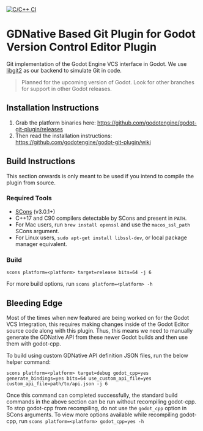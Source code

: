 [![C/C++ CI](https://github.com/godotengine/godot-git-plugin/actions/workflows/build.yml/badge.svg)](https://github.com/godotengine/godot-git-plugin/actions/workflows/build.yml)

# GDNative Based Git Plugin for Godot Version Control Editor Plugin

Git implementation of the Godot Engine VCS interface in Godot. We use [libgit2](https://libgit2.org) as our backend to simulate Git in code.

> Planned for the upcoming version of Godot. Look for other branches for support in other Godot releases.

## Installation Instructions

1.  Grab the platform binaries here: <https://github.com/godotengine/godot-git-plugin/releases>
2.  Then read the installation instructions: https://github.com/godotengine/godot-git-plugin/wiki

## Build Instructions

This section onwards is only meant to be used if you intend to compile the plugin from source.

### Required Tools

- [SCons](https://scons.org/pages/download.html) (v3.0.1+)
- C++17 and C90 compilers detectable by SCons and present in `PATH`.
- For Mac users, run `brew install openssl` and use the `macos_ssl_path` SCons argument.
- For Linux users, `sudo apt-get install libssl-dev`, or local package manager equivalent.

### Build

```
scons platform=<platform> target=release bits=64 -j 6
```

For more build options, run `scons platform=<platform> -h`

## Bleeding Edge

Most of the times when new featured are being worked on for the Godot VCS Integration, this requires making changes inside of the Godot Editor source code along with this plugin. Thus, this means we need to manually generate the GDNative API from these newer Godot builds and then use them with godot-cpp.

To build using custom GDNative API definition JSON files, run the below helper command:

```
scons platform=<platform> target=debug godot_cpp=yes generate_bindings=yes bits=64 use_custom_api_file=yes custom_api_file=path/to/api.json -j 6
```

Once this command can completed successfully, the standard build commands in the above section can be run without recompiling godot-cpp. To stop godot-cpp from recompiling, do not use the `godot_cpp` option in SCons arguments. To view more options available while recompiling godot-cpp, run `scons platform=<platform> godot_cpp=yes -h`
